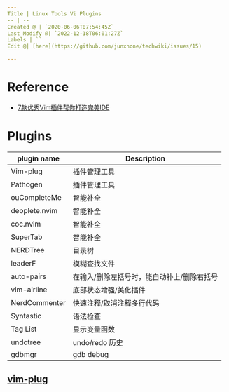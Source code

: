 ```yaml
---
Title | Linux Tools Vi Plugins
-- | --
Created @ | `2020-06-06T07:54:45Z`
Last Modify @| `2022-12-18T06:01:27Z`
Labels | ``
Edit @| [here](https://github.com/junxnone/techwiki/issues/15)

---
```

# Reference
- [7款优秀Vim插件帮你打造完美IDE](https://coffee.pmcaff.com/article/z5QnNNrNQq/?newwindow=1&rts=200605122448_13_-4_0)

# Plugins

plugin name |  Description
-- | --
Vim-plug | 插件管理工具
Pathogen | 插件管理工具
ouCompleteMe | 智能补全
deoplete.nvim | 智能补全
coc.nvim | 智能补全
SuperTab | 智能补全
NERDTree | 目录树
leaderF | 模糊查找文件
auto-pairs | 在输入/删除左括号时，能自动补上/删除右括号
vim-airline | 底部状态增强/美化插件
NerdCommenter | 快速注释/取消注释多行代码
Syntastic | 语法检查
Tag List | 显示变量函数
undotree | undo/redo 历史
gdbmgr | gdb debug

## [vim-plug](https://github.com/junegunn/vim-plug)
